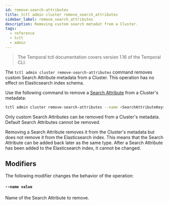 ```yaml
---
id: remove-search-attributes
title: tctl admin cluster remove_search_attributes
sidebar_label: remove_search_attributes
description: Removing custom search metadat from a Cluster.
tags:
  - reference
  - tctl
  - admin
---
```


> The Temporal tctl documentation covers version 1.16 of the Temporal CLI.

The `tctl admin cluster remove-search-attributes` command removes custom Search Attribute metadata from a Cluster.
This operation has no effect on Elasticsearch index schema.

Use the following command to remove a [Search Attribute](/concepts/what-is-a-search-attribute) from a Cluster's metadata:

```bash
tctl admin cluster remove-search-attributes --name <SearchAttributeKey>
```

Only custom Search Attributes can be removed from a Cluster's metadata.
Default Search Attributes cannot be removed.

Removing a Search Attribute removes it from the Cluster's metadata but does not remove it from the Elasticsearch index.
This means that the Search Attribute can be added back later as the same type.
After a Search Attribute has been added to the Elasticsearch index, it cannot be changed.

## Modifiers

The following modifier changes the behavior of the operation:

#### `--name value`

Name of the Search Attribute to remove.
